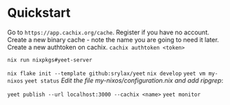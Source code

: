 # Quickstart

Go to `https://app.cachix.org/cache`. Register if you have no account.
Create a new binary cache - note the name you are going to need it later.
Create a new authtoken on cachix.
`cachix authtoken <token>`


`nix run nixpkgs#yeet-server`

`nix flake init --template github:srylax/yeet`
`nix develop`
`yeet vm my-nixos`
`yeet status`
*Edit the file my-nixos/configuration.nix and add ripgrep*:

`yeet publish --url localhost:3000 --cachix <name>`
`yeet monitor`
